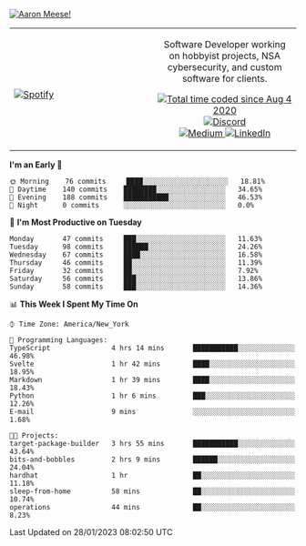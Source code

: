 [![Aaron Meese!](https://user-images.githubusercontent.com/17814535/88975338-a2aabf00-d27f-11ea-963f-8a19608716b4.png)](https://github.com/ajmeese7/readme-ascii "README ASCII")

<!-- Modified from project here: https://github.com/novatorem/novatorem -->
<table width="100%">
  <tr>
  <td width="50%">

&nbsp; <br> [![Spotify](https://ajmeese7.vercel.app/api/spotify)](https://open.spotify.com/user/ajmeese)

  </td>
  <td width="50%">
    <p align="center">
    Software Developer working on hobbyist projects, NSA cybersecurity, and custom software for clients.
    </p>
    <p align="center">
      <a href="https://wakatime.com/@f726891d-3b02-46cd-9b60-e8c59f9e2b14">
        <img src="https://wakatime.com/badge/user/f726891d-3b02-46cd-9b60-e8c59f9e2b14.svg" alt="Total time coded since Aug 4 2020" title="WakaTime" />
      </a>
      <a href="http://link.aaronmeese.com/discord">
        <img src="https://img.shields.io/badge/discord-ajmeese7%234835-369?style=flat-square&logo=discord&logoColor=white&color=purple" alt="Discord" title="Discord">
      </a>
      <br />
      <a href="https://link.aaronmeese.com/medium">
        <img src="https://img.shields.io/badge/medium-ajmeese7-1DB954?style=flat-square&logo=medium&logoColor=white" alt="Medium" title="Medium">
      </a>
      <a href="https://link.aaronmeese.com/linkedin">
        <img src="https://img.shields.io/badge/linkedIn-aaronmeese-1DB954?style=flat-square&logo=linkedin&logoColor=white&color=blue" alt="LinkedIn" title="LinkedIn">
      </a>
    </p>
  </td>

</table>

[//]: <> (The `&nbsp;` is to have Aphelion take up more space)

<!--START_SECTION:waka-->
**I'm an Early 🐤** 

```text
🌞 Morning    76 commits     ████░░░░░░░░░░░░░░░░░░░░░   18.81% 
🌆 Daytime    140 commits    ████████░░░░░░░░░░░░░░░░░   34.65% 
🌃 Evening    188 commits    ███████████░░░░░░░░░░░░░░   46.53% 
🌙 Night      0 commits      ░░░░░░░░░░░░░░░░░░░░░░░░░   0.0%

```
📅 **I'm Most Productive on Tuesday** 

```text
Monday       47 commits     ███░░░░░░░░░░░░░░░░░░░░░░   11.63% 
Tuesday      98 commits     ██████░░░░░░░░░░░░░░░░░░░   24.26% 
Wednesday    67 commits     ████░░░░░░░░░░░░░░░░░░░░░   16.58% 
Thursday     46 commits     ██░░░░░░░░░░░░░░░░░░░░░░░   11.39% 
Friday       32 commits     ██░░░░░░░░░░░░░░░░░░░░░░░   7.92% 
Saturday     56 commits     ███░░░░░░░░░░░░░░░░░░░░░░   13.86% 
Sunday       58 commits     ███░░░░░░░░░░░░░░░░░░░░░░   14.36%

```


📊 **This Week I Spent My Time On** 

```text
⌚︎ Time Zone: America/New_York

💬 Programming Languages: 
TypeScript               4 hrs 14 mins       ███████████░░░░░░░░░░░░░░   46.98% 
Svelte                   1 hr 42 mins        ████░░░░░░░░░░░░░░░░░░░░░   18.95% 
Markdown                 1 hr 39 mins        ████░░░░░░░░░░░░░░░░░░░░░   18.43% 
Python                   1 hr 6 mins         ███░░░░░░░░░░░░░░░░░░░░░░   12.26% 
E-mail                   9 mins              ░░░░░░░░░░░░░░░░░░░░░░░░░   1.68%

🐱‍💻 Projects: 
target-package-builder   3 hrs 55 mins       ███████████░░░░░░░░░░░░░░   43.64% 
bits-and-bobbles         2 hrs 9 mins        ██████░░░░░░░░░░░░░░░░░░░   24.04% 
hardhat                  1 hr                ██░░░░░░░░░░░░░░░░░░░░░░░   11.18% 
sleep-from-home          58 mins             ██░░░░░░░░░░░░░░░░░░░░░░░   10.74% 
operations               44 mins             ██░░░░░░░░░░░░░░░░░░░░░░░   8.23%

```


 Last Updated on 28/01/2023 08:02:50 UTC
<!--END_SECTION:waka-->
